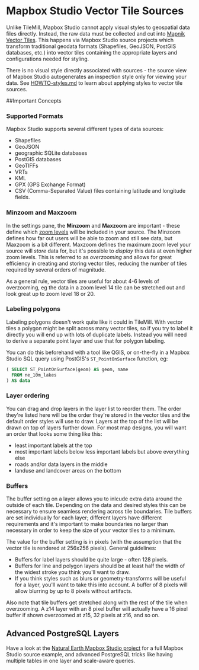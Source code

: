 Mapbox Studio Vector Tile Sources
=======================

Unlike TileMill, Mapbox Studio cannot apply visual styles to geospatial data files directly. Instead, the raw data must be collected and cut into [Mapnik Vector Tiles](./HOWTO-introduction.md#what-are-vector-tiles). This happens via Mapbox Studio source projects which transform traditional geodata formats (Shapefiles, GeoJSON, PostGIS databases, etc.) into vector tiles containing the appropriate layers and configurations needed for styling.

There is no visual style directly associated with sources - the source view of Mapbox Studio autogenerates an inspection style only for viewing your data. See [HOWTO-styles.md](./HOWTO-styles.md) to learn about applying styles to vector tile sources.

##Important Concepts

### Supported Formats

Mapbox Studio supports several different types of data sources: 

* Shapefiles
* GeoJSON
* geographic SQLite databases
* PostGIS databases
* GeoTIFFs
* VRTs
* KML
* GPX (GPS Exchange Format)
* CSV (Comma-Separated Value) files containing latitude and longitude fields.


### Minzoom and Maxzoom
In the settings pane, the __Minzoom__ and __Maxzoom__ are important - these define which [zoom levels](https://www.mapbox.com/foundations/how-web-maps-work/#tiles-and-zoom-levels) will be included in your source. The Minzoom defines how far out users will be able to zoom and still see data, but Maxzoom is a bit different. Maxzoom defines the maximum zoom level your source will *store* data for, but it's possible to *display* this data at even higher zoom levels. This is referred to as *overzooming* and allows for great efficiency in creating and storing vector tiles, reducing the number of tiles required by several orders of magnitude.

As a general rule, vector tiles are useful for about 4-6  levels of overzooming, eg the data in a zoom level 14 tile can be stretched out and look great up to zoom level 18 or 20.

### Labeling polygons

Labeling polygons doesn't work quite like it could in TileMill. With vector tiles a polygon might be split across many vector tiles, so if you try to label it directly you will end up with lots of duplicate labels. Instead you willl need to derive a separate point layer and use that for polygon labeling.

You can do this beforehand with a tool like QGIS, or on-the-fly in a Mapbox Studio SQL query using PostGIS's `ST_PointOnSurface` function, eg:

```sql
( SELECT ST_PointOnSurface(geom) AS geom, name
  FROM ne_10m_lakes
) AS data
```

### Layer ordering

You can drag and drop layers in the layer list to reorder them. The order they're listed here will be the order they're stored in the vector tiles and the default order styles will use to draw. Layers at the top of the list will be drawn on top of layers further down. For most map designs, you will want an order that looks some thing like this:

- least important labels at the top
- most important labels below less important labels but above everything else
- roads and/or data layers in the middle
- landuse and landcover areas on the bottom

### Buffers

The buffer setting on a layer allows you to inlcude extra data around the outside of each tile. Depending on the data and desired styles this can be necessary to ensure seamless rendering across tile boundaries. Tile buffers are set individually for each layer; different layers have different requirements and it's important to make boundaries no larger than necessary in order to keep the size of your vector tiles to a minimum.

The value for the buffer setting is in pixels (with the assumption that the vector tile is rendered at 256x256 pixels). General guidelines:

- Buffers for label layers should be quite large - often 128 pixels.
- Buffers for line and polygon layers should be at least half the width of the widest stroke you think you'll want to draw.
- If you think styles such as blurs or geometry-transforms will be useful for a layer, you'll want to take this into account. A buffer of 8 pixels will allow blurring by up to 8 pixels without artifacts.

Also note that tile buffers get stretched along with the rest of the tile when overzooming. A z14 layer with an 8 pixel buffer will actually have a 16 pixel buffer if shown overzoomed at z15, 32 pixels at z16, and so on.

Advanced PostgreSQL Layers
--------------------------

Have a look at the [Natural Earth Mapbox Studio project](https://github.com/mapbox/natural-earth-tm2) for a full Mapbox Studio source example, and advanced PostgreSQL tricks like having multiple tables in one layer and scale-aware queries.
